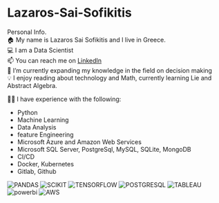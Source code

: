 # Lazaros-Sai-Sofikitis
Personal Info.<br>
🏠 My name is Lazaros Sai Sofikitis and I live in Greece.  <br>
💻 I am a Data Scientist<br>
📫 You can reach me on [LinkedIn](https://www.linkedin.com/in/lazaros-sai-sofikitis-a2b255158/)<br>
🌱 I’m currently expanding my knowledge in the field on decision making<br>
💡 I enjoy reading about technology and Math, currently learning Lie and Abstract Algebra.  <br>

👨‍💻 I have experience with the following:
- Python 
- Machine Learning
- Data Analysis
- feature Engineering
- Microsoft Azure and Amazon Web Services
- Microsoft SQL Server, PostgreSql, MySQL, SQLite, MongoDB
- CI/CD 
- Docker, Kubernetes
- Gitlab, Github<br>

![PANDAS](https://github.com/lazasof/Lazaros-Sai-Sofikitis/assets/40027330/6e3a44eb-d1cf-4118-8a31-5af49c3bf06e)
![SCIKIT](https://github.com/lazasof/Lazaros-Sai-Sofikitis/assets/40027330/cd4ca852-c37b-4ff3-8757-c64ec76a7b7f)
![TENSORFLOW](https://github.com/lazasof/Lazaros-Sai-Sofikitis/assets/40027330/6256ab02-c31b-40ff-8c15-8c691feb1fb0)
![POSTGRESQL](https://github.com/lazasof/Lazaros-Sai-Sofikitis/assets/40027330/d0eb0b98-2d63-4f8e-8b83-b201b2038629)
![TABLEAU](https://github.com/lazasof/Lazaros-Sai-Sofikitis/assets/40027330/7828ad97-6403-4eeb-841e-006f45a32b2c)
![powerbi](https://github.com/lazasof/Lazaros-Sai-Sofikitis/assets/40027330/11e31cbf-2e75-43ab-9917-e1640058158d)
![AWS](https://github.com/lazasof/Lazaros-Sai-Sofikitis/assets/40027330/9b4dc934-2ece-4c58-aa2a-6c5b3b7d0d7b)
